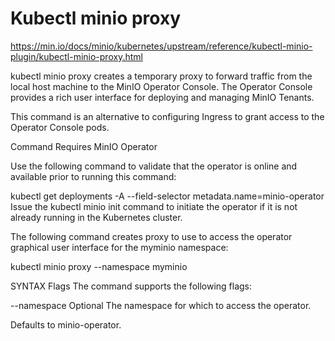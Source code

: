# Kubectl minio proxy

<https://min.io/docs/minio/kubernetes/upstream/reference/kubectl-minio-plugin/kubectl-minio-proxy.html>

kubectl minio proxy creates a temporary proxy to forward traffic from the local host machine to the MinIO Operator Console. The Operator Console provides a rich user interface for deploying and managing MinIO Tenants.

This command is an alternative to configuring Ingress to grant access to the Operator Console pods.

Command Requires MinIO Operator

Use the following command to validate that the operator is online and available prior to running this command:

kubectl get deployments -A --field-selector metadata.name=minio-operator
Issue the kubectl minio init command to initiate the operator if it is not already running in the Kubernetes cluster.

The following command creates proxy to use to access the operator graphical user interface for the myminio namespace:

kubectl minio proxy --namespace myminio

SYNTAX
Flags
The command supports the following flags:

--namespace
Optional
The namespace for which to access the operator.

Defaults to minio-operator.

